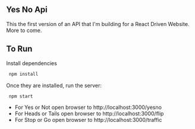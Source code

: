 ## Yes No Api
This the first version of an API that I'm building for a React Driven Website. More to come.

## To Run
Install dependencies
```javascript
 npm install
```
Once they are installed, run the server:
```javascript
 npm start
```

* For Yes or Not open browser to http://localhost:3000/yesno
* For Heads or Tails open browser to http://localhost:3000/flip
* For Stop or Go open browser to http://localhost:3000/traffic
